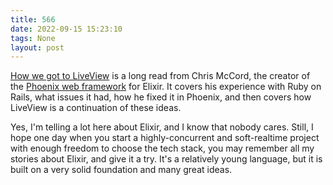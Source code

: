 ```yaml
---
title: 566
date: 2022-09-15 15:23:10
tags: None
layout: post
---
```


[How we got to LiveView](https://fly.io/blog/how-we-got-to-liveview/) is a long read from Chris McCord, the creator of the [Phoenix web framework](https://phoenixframework.org/) for Elixir. It covers his experience with Ruby on Rails, what issues it had, how he fixed it in Phoenix, and then covers how LiveView is a continuation of these ideas.

Yes, I'm telling a lot here about Elixir, and I know that nobody cares. Still, I hope one day when you start a highly-concurrent and soft-realtime project with enough freedom to choose the tech stack, you may remember all my stories about Elixir, and give it a try. It's a relatively young language, but it is built on a very solid foundation and many great ideas.

